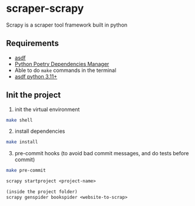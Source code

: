 # scraper-scrapy
Scrapy is a scraper tool framework built in python

## Requirements
* [asdf](https://asdf-vm.com/)
* [Python Poetry Dependencies Manager](https://python-poetry.org/)
* Able to do `make` commands in the terminal
* [asdf python 3.11+](https://github.com/asdf-community/asdf-python)

## Init the project

1. init the virtual environment
```bash
make shell
```

2. install dependencies
```bash
make install
```

3. pre-commit hooks (to avoid bad commit messages, and do tests before commit)
```bash
make pre-commit
```

```txt
scrapy startproject <project-name>

(inside the project folder)
scrapy genspider bookspider <website-to-scrap>
```